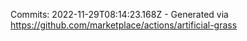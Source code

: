 Commits: 2022-11-29T08:14:23.168Z - Generated via https://github.com/marketplace/actions/artificial-grass
<br>
